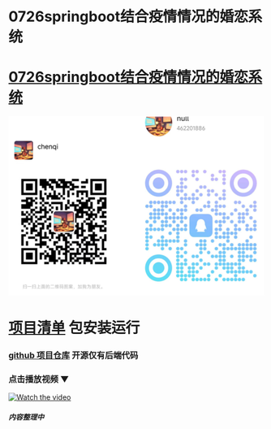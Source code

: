 # 0726springboot结合疫情情况的婚恋系统


# [0726springboot结合疫情情况的婚恋系统](https://github.com/GraduationProject-springboot/0726springboot)

![picture](https://raw.githubusercontent.com/GraduationProject-springboot/.github/main/img/wx.png)

# [项目清单](https://chenqi1990.site) 包安装运行

### [github 项目仓库](https://github.com/GraduationProject-springboot/allSpringbootProjects) 开源仅有后端代码

### 点击播放视频 ▼
[![Watch the video](https://i.sstatic.net/Vp2cE.png)](https://www.bilibili.com/video/BV14HerezEwW?p=78)


#####   内容整理中  











